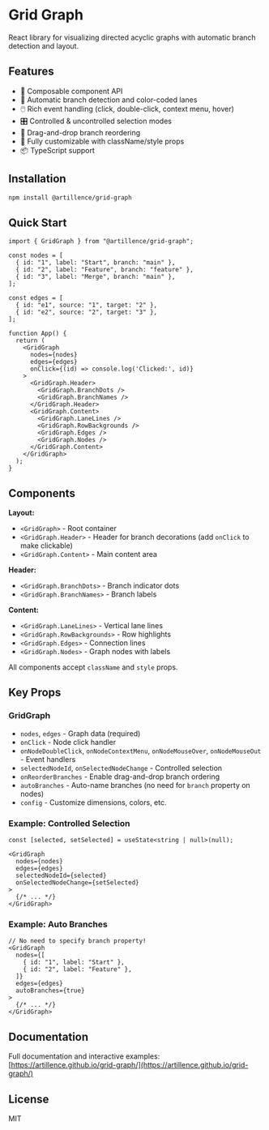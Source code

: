 # Grid Graph

React library for visualizing directed acyclic graphs with automatic branch detection and layout.

## Features

- 🎨 Composable component API
- 🎯 Automatic branch detection and color-coded lanes
- 🖱️ Rich event handling (click, double-click, context menu, hover)
- 🎛️ Controlled & uncontrolled selection modes
- 🔄 Drag-and-drop branch reordering
- 💅 Fully customizable with className/style props
- 📦 TypeScript support

## Installation

```bash
npm install @artillence/grid-graph
```

## Quick Start

```tsx
import { GridGraph } from "@artillence/grid-graph";

const nodes = [
  { id: "1", label: "Start", branch: "main" },
  { id: "2", label: "Feature", branch: "feature" },
  { id: "3", label: "Merge", branch: "main" },
];

const edges = [
  { id: "e1", source: "1", target: "2" },
  { id: "e2", source: "2", target: "3" },
];

function App() {
  return (
    <GridGraph 
      nodes={nodes} 
      edges={edges}
      onClick={(id) => console.log('Clicked:', id)}
    >
      <GridGraph.Header>
        <GridGraph.BranchDots />
        <GridGraph.BranchNames />
      </GridGraph.Header>
      <GridGraph.Content>
        <GridGraph.LaneLines />
        <GridGraph.RowBackgrounds />
        <GridGraph.Edges />
        <GridGraph.Nodes />
      </GridGraph.Content>
    </GridGraph>
  );
}
```

## Components

**Layout:**
- `<GridGraph>` - Root container
- `<GridGraph.Header>` - Header for branch decorations (add `onClick` to make clickable)
- `<GridGraph.Content>` - Main content area

**Header:**
- `<GridGraph.BranchDots>` - Branch indicator dots
- `<GridGraph.BranchNames>` - Branch labels

**Content:**
- `<GridGraph.LaneLines>` - Vertical lane lines
- `<GridGraph.RowBackgrounds>` - Row highlights
- `<GridGraph.Edges>` - Connection lines
- `<GridGraph.Nodes>` - Graph nodes with labels

All components accept `className` and `style` props.

## Key Props

### GridGraph
- `nodes`, `edges` - Graph data (required)
- `onClick` - Node click handler
- `onNodeDoubleClick`, `onNodeContextMenu`, `onNodeMouseOver`, `onNodeMouseOut` - Event handlers
- `selectedNodeId`, `onSelectedNodeChange` - Controlled selection
- `onReorderBranches` - Enable drag-and-drop branch ordering
- `autoBranches` - Auto-name branches (no need for `branch` property on nodes)
- `config` - Customize dimensions, colors, etc.

### Example: Controlled Selection

```tsx
const [selected, setSelected] = useState<string | null>(null);

<GridGraph
  nodes={nodes}
  edges={edges}
  selectedNodeId={selected}
  onSelectedNodeChange={setSelected}
>
  {/* ... */}
</GridGraph>
```

### Example: Auto Branches

```tsx
// No need to specify branch property!
<GridGraph 
  nodes={[
    { id: "1", label: "Start" },
    { id: "2", label: "Feature" },
  ]} 
  edges={edges}
  autoBranches={true}
>
  {/* ... */}
</GridGraph>
```

## Documentation

Full documentation and interactive examples: [https://artillence.github.io/grid-graph/](https://artillence.github.io/grid-graph/)

## License

MIT
